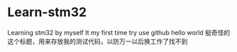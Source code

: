 # Learn-stm32
Learning stm32 by myself
It my first time try use github
hello world
挺奇怪的这个标题，用来存放我的测试代码，以防万一以后换工作了找不到
